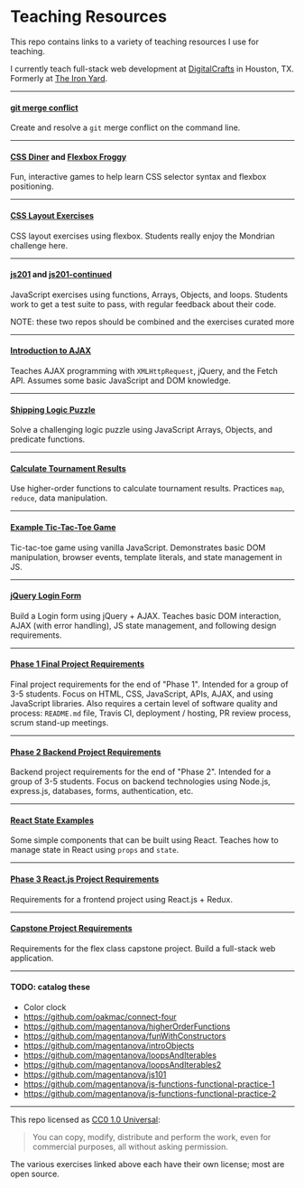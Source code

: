 # Teaching Resources

This repo contains links to a variety of teaching resources I use for teaching.

I currently teach full-stack web development at [DigitalCrafts] in Houston, TX.
Formerly at [The Iron Yard].

[DigitalCrafts]:https://www.digitalcrafts.com/
[The Iron Yard]:https://www.edsurge.com/news/2017-07-20-another-major-coding-bootcamp-iron-yard-announces-closure

--------------------------------------------------------------------------------

#### [git merge conflict](https://github.com/oakmac/merge-conflict-practice)

Create and resolve a `git` merge conflict on the command line.

--------------------------------------------------------------------------------

#### [CSS Diner](https://flukeout.github.io/) and [Flexbox Froggy](https://flexboxfroggy.com/)

Fun, interactive games to help learn CSS selector syntax and flexbox positioning.

--------------------------------------------------------------------------------

#### [CSS Layout Exercises](https://github.com/oakmac/flexbox-layout-exercises)

CSS layout exercises using flexbox. Students really enjoy the Mondrian challenge
here.

--------------------------------------------------------------------------------

#### [js201](https://github.com/oakmac/js201) and [js201-continued](https://github.com/oakmac/js201-continued)

JavaScript exercises using functions, Arrays, Objects, and loops. Students work
to get a test suite to pass, with regular feedback about their code.

NOTE: these two repos should be combined and the exercises curated more

--------------------------------------------------------------------------------

#### [Introduction to AJAX](https://github.com/oakmac/intro-to-ajax)

Teaches AJAX programming with `XMLHttpRequest`, jQuery, and the Fetch API.
Assumes some basic JavaScript and DOM knowledge.

--------------------------------------------------------------------------------

#### [Shipping Logic Puzzle](https://github.com/oakmac/shipping-packages-puzzle)

Solve a challenging logic puzzle using JavaScript Arrays, Objects, and predicate
functions.

--------------------------------------------------------------------------------

#### [Calculate Tournament Results](https://github.com/oakmac/calculate-tournament-results)

Use higher-order functions to calculate tournament results. Practices `map`,
`reduce`, data manipulation.

--------------------------------------------------------------------------------

#### [Example Tic-Tac-Toe Game](https://github.com/oakmac/example-tic-tac-toe)

Tic-tac-toe game using vanilla JavaScript. Demonstrates basic DOM manipulation,
browser events, template literals, and state management in JS.

--------------------------------------------------------------------------------

#### [jQuery Login Form](https://github.com/oakmac/jquery-login-form)

Build a Login form using jQuery + AJAX. Teaches basic DOM interaction, AJAX
(with error handling), JS state management, and following design requirements.

--------------------------------------------------------------------------------

#### [Phase 1 Final Project Requirements](https://github.com/oakmac/phase1-final-project-requirements)

Final project requirements for the end of "Phase 1". Intended for a group of 3-5
students. Focus on HTML, CSS, JavaScript, APIs, AJAX, and using JavaScript libraries.
Also requires a certain level of software quality and process: `README.md` file,
Travis CI, deployment / hosting, PR review process, scrum stand-up meetings.

--------------------------------------------------------------------------------

#### [Phase 2 Backend Project Requirements](https://github.com/oakmac/phase2-backend-project-requirements)

Backend project requirements for the end of "Phase 2". Intended for a group of
3-5 students. Focus on backend technologies using Node.js, express.js,
databases, forms, authentication, etc.

--------------------------------------------------------------------------------

#### [React State Examples](https://github.com/oakmac/react-state-examples)

Some simple components that can be built using React. Teaches how to manage
state in React using `props` and `state`.

--------------------------------------------------------------------------------

#### [Phase 3 React.js Project Requirements](https://github.com/oakmac/phase3-react-project-requirements)

Requirements for a frontend project using React.js + Redux.

--------------------------------------------------------------------------------

#### [Capstone Project Requirements](https://github.com/oakmac/flex-class-capstone-project-requirements)

Requirements for the flex class capstone project. Build a full-stack web application.

--------------------------------------------------------------------------------

#### TODO: catalog these

- Color clock
- https://github.com/oakmac/connect-four
- https://github.com/magentanova/higherOrderFunctions
- https://github.com/magentanova/funWithConstructors
- https://github.com/magentanova/introObjects
- https://github.com/magentanova/loopsAndIterables
- https://github.com/magentanova/loopsAndIterables2
- https://github.com/magentanova/js101
- https://github.com/magentanova/js-functions-functional-practice-1
- https://github.com/magentanova/js-functions-functional-practice-2

--------------------------------------------------------------------------------

This repo licensed as [CC0 1.0 Universal](https://creativecommons.org/publicdomain/zero/1.0/):

> You can copy, modify, distribute and perform the work, even for commercial purposes, all without asking permission.

The various exercises linked above each have their own license; most are open source.
